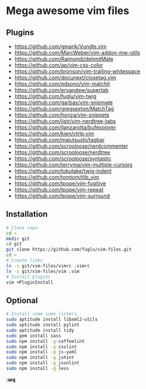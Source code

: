 Mega awesome vim files
======================

Plugins
-------

* https://github.com/gmarik/Vundle.vim
* https://github.com/MarcWeber/vim-addon-mw-utils
* https://github.com/Raimondi/delimitMate
* https://github.com/ap/vim-css-color
* https://github.com/bronson/vim-trailing-whitespace
* https://github.com/docunext/closetag.vim
* https://github.com/edsono/vim-matchit
* https://github.com/ervandew/supertab
* https://github.com/fuglu/vim-twig
* https://github.com/garbas/vim-snipmate
* https://github.com/gregsexton/MatchTag
* https://github.com/honza/vim-snippets
* https://github.com/jistr/vim-nerdtree-tabs
* https://github.com/jlanzarotta/bufexplorer
* https://github.com/kien/ctrlp.vim
* https://github.com/majutsushi/tagbar
* https://github.com/scrooloose/nerdcommenter
* https://github.com/scrooloose/nerdtree
* https://github.com/scrooloose/syntastic
* https://github.com/terryma/vim-multiple-cursors
* https://github.com/tokutake/twig-indent
* https://github.com/tomtom/tlib_vim
* https://github.com/tpope/vim-fugitive
* https://github.com/tpope/vim-repeat
* https://github.com/tpope/vim-surround



Installation
------------

```sh
# Clone repo
cd ~
mkdir git
cd git
git clone https://github.com/fuglu/vim-files.git
cd ~
# Create links
ln -s git/vim-files/vimrc .vimrc
ln -s git/vim-files/vim .vim
# Install plugins
vim +PluginInstall
```



Optional
--------

```sh
# Install some some linters.
sudo aptitude install libxml2-utils
sudo aptitude install pylint
sudo aptitude install tidy
sudo gem install sass
sudo npm install -g coffeelint
sudo npm install -g csslint
sudo npm install -g js-yaml
sudo npm install -g jshint
sudo npm install -g jsonlint
sudo npm install -g less
```


**:wq**
